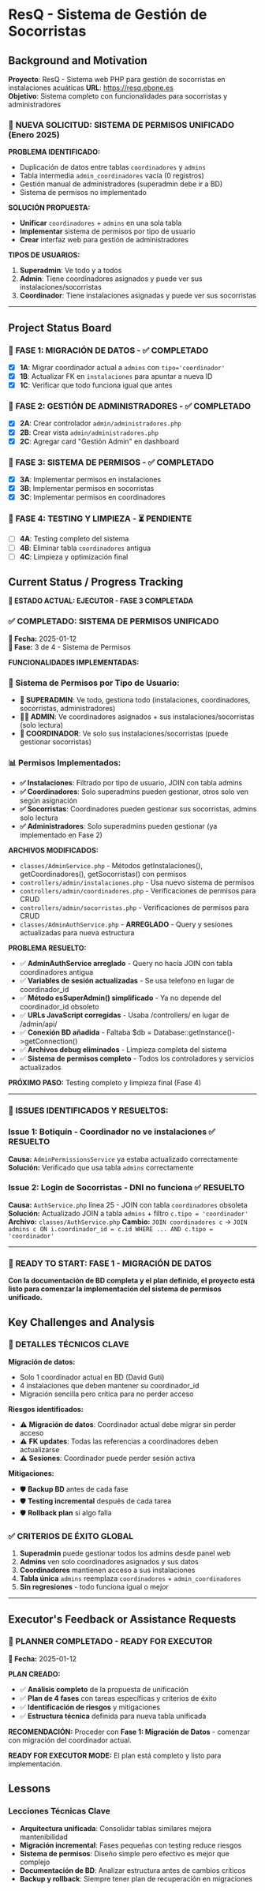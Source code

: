 # ResQ - Sistema de Gestión de Socorristas

## Background and Motivation

**Proyecto**: ResQ - Sistema web PHP para gestión de socorristas en instalaciones acuáticas
**URL**: https://resq.ebone.es  
**Objetivo**: Sistema completo con funcionalidades para socorristas y administradores

### 🎯 **NUEVA SOLICITUD: SISTEMA DE PERMISOS UNIFICADO** (Enero 2025)

**PROBLEMA IDENTIFICADO:**
- Duplicación de datos entre tablas `coordinadores` y `admins`
- Tabla intermedia `admin_coordinadores` vacía (0 registros)
- Gestión manual de administradores (superadmin debe ir a BD)
- Sistema de permisos no implementado

**SOLUCIÓN PROPUESTA:**
- **Unificar** `coordinadores` + `admins` en una sola tabla
- **Implementar** sistema de permisos por tipo de usuario
- **Crear** interfaz web para gestión de administradores

**TIPOS DE USUARIOS:**
1. **Superadmin**: Ve todo y a todos
2. **Admin**: Tiene coordinadores asignados y puede ver sus instalaciones/socorristas
3. **Coordinador**: Tiene instalaciones asignadas y puede ver sus socorristas

---

## Project Status Board

### 🎯 **FASE 1: MIGRACIÓN DE DATOS** - ✅ **COMPLETADO**
- [x] **1A**: Migrar coordinador actual a `admins` con `tipo='coordinador'` 
- [x] **1B**: Actualizar FK en `instalaciones` para apuntar a nueva ID
- [x] **1C**: Verificar que todo funciona igual que antes

### 🎯 **FASE 2: GESTIÓN DE ADMINISTRADORES** - ✅ **COMPLETADO**
- [x] **2A**: Crear controlador `admin/administradores.php`
- [x] **2B**: Crear vista `admin/administradores.php`
- [x] **2C**: Agregar card "Gestión Admin" en dashboard

### 🎯 **FASE 3: SISTEMA DE PERMISOS** - ✅ **COMPLETADO**
- [x] **3A**: Implementar permisos en instalaciones
- [x] **3B**: Implementar permisos en socorristas
- [x] **3C**: Implementar permisos en coordinadores

### 🎯 **FASE 4: TESTING Y LIMPIEZA** - ⏳ **PENDIENTE**
- [ ] **4A**: Testing completo del sistema
- [ ] **4B**: Eliminar tabla `coordinadores` antigua
- [ ] **4C**: Limpieza y optimización final

## Current Status / Progress Tracking

**🚀 ESTADO ACTUAL: EJECUTOR - FASE 3 COMPLETADA**

### ✅ **COMPLETADO: SISTEMA DE PERMISOS UNIFICADO**

**📅 Fecha:** 2025-01-12  
**🎯 Fase:** 3 de 4 - Sistema de Permisos

**FUNCIONALIDADES IMPLEMENTADAS:**

### **🔐 Sistema de Permisos por Tipo de Usuario:**
- **🔑 SUPERADMIN**: Ve todo, gestiona todo (instalaciones, coordinadores, socorristas, administradores)
- **👨‍💼 ADMIN**: Ve coordinadores asignados + sus instalaciones/socorristas (solo lectura)
- **👥 COORDINADOR**: Ve solo sus instalaciones/socorristas (puede gestionar socorristas)

### **📊 Permisos Implementados:**
- **✅ Instalaciones**: Filtrado por tipo de usuario, JOIN con tabla admins
- **✅ Coordinadores**: Solo superadmins pueden gestionar, otros solo ven según asignación
- **✅ Socorristas**: Coordinadores pueden gestionar sus socorristas, admins solo lectura
- **✅ Administradores**: Solo superadmins pueden gestionar (ya implementado en Fase 2)

**ARCHIVOS MODIFICADOS:**
- `classes/AdminService.php` - Métodos getInstalaciones(), getCoordinadores(), getSocorristas() con permisos
- `controllers/admin/instalaciones.php` - Usa nuevo sistema de permisos
- `controllers/admin/coordinadores.php` - Verificaciones de permisos para CRUD
- `controllers/admin/socorristas.php` - Verificaciones de permisos para CRUD
- `classes/AdminAuthService.php` - **ARREGLADO** - Query y sesiones actualizadas para nueva estructura

**PROBLEMA RESUELTO:**
- ✅ **AdminAuthService arreglado** - Query no hacía JOIN con tabla coordinadores antigua
- ✅ **Variables de sesión actualizadas** - Se usa telefono en lugar de coordinador_id
- ✅ **Método esSuperAdmin() simplificado** - Ya no depende del coordinador_id obsoleto
- ✅ **URLs JavaScript corregidas** - Usaba /controllers/ en lugar de /admin/api/
- ✅ **Conexión BD añadida** - Faltaba $db = Database::getInstance()->getConnection()
- ✅ **Archivos debug eliminados** - Limpieza completa del sistema
- ✅ **Sistema de permisos completo** - Todos los controladores y servicios actualizados

**PRÓXIMO PASO:** Testing completo y limpieza final (Fase 4)

---

### 🚨 **ISSUES IDENTIFICADOS Y RESUELTOS:**

### **Issue 1: Botiquín - Coordinador no ve instalaciones** ✅ **RESUELTO**
**Causa:** `AdminPermissionsService` ya estaba actualizado correctamente
**Solución:** Verificado que usa tabla `admins` correctamente

### **Issue 2: Login de Socorristas - DNI no funciona** ✅ **RESUELTO**
**Causa:** `AuthService.php` línea 25 - JOIN con tabla `coordinadores` obsoleta
**Solución:** Actualizado JOIN a tabla `admins` + filtro `c.tipo = 'coordinador'`
**Archivo:** `classes/AuthService.php`
**Cambio:** `JOIN coordinadores c` → `JOIN admins c ON i.coordinador_id = c.id WHERE ... AND c.tipo = 'coordinador'`

---

### 🎯 **READY TO START: FASE 1 - MIGRACIÓN DE DATOS**

**Con la documentación de BD completa y el plan definido, el proyecto está listo para comenzar la implementación del sistema de permisos unificado.**

## Key Challenges and Analysis

### **🔧 DETALLES TÉCNICOS CLAVE**

**Migración de datos:**
- Solo 1 coordinador actual en BD (David Guti)
- 4 instalaciones que deben mantener su coordinador_id
- Migración sencilla pero crítica para no perder acceso

**Riesgos identificados:**
- ⚠️ **Migración de datos**: Coordinador actual debe migrar sin perder acceso
- ⚠️ **FK updates**: Todas las referencias a coordinadores deben actualizarse
- ⚠️ **Sesiones**: Coordinador puede perder sesión activa

**Mitigaciones:**
- 🛡️ **Backup BD** antes de cada fase
- 🛡️ **Testing incremental** después de cada tarea
- 🛡️ **Rollback plan** si algo falla

### **✅ CRITERIOS DE ÉXITO GLOBAL**

1. **Superadmin** puede gestionar todos los admins desde panel web
2. **Admins** ven solo coordinadores asignados y sus datos
3. **Coordinadores** mantienen acceso a sus instalaciones
4. **Tabla única** `admins` reemplaza `coordinadores` + `admin_coordinadores`
5. **Sin regresiones** - todo funciona igual o mejor

---

## Executor's Feedback or Assistance Requests

### **🎯 PLANNER COMPLETADO - READY FOR EXECUTOR**

**📅 Fecha:** 2025-01-12

**PLAN CREADO:**
- ✅ **Análisis completo** de la propuesta de unificación
- ✅ **Plan de 4 fases** con tareas específicas y criterios de éxito
- ✅ **Identificación de riesgos** y mitigaciones
- ✅ **Estructura técnica** definida para nueva tabla unificada

**RECOMENDACIÓN:** Proceder con **Fase 1: Migración de Datos** - comenzar con migración del coordinador actual.

**READY FOR EXECUTOR MODE:** El plan está completo y listo para implementación.

## Lessons

### Lecciones Técnicas Clave
- **Arquitectura unificada**: Consolidar tablas similares mejora mantenibilidad
- **Migración incremental**: Fases pequeñas con testing reduce riesgos
- **Sistema de permisos**: Diseño simple pero efectivo es mejor que complejo
- **Documentación de BD**: Analizar estructura antes de cambios críticos
- **Backup y rollback**: Siempre tener plan de recuperación en migraciones
